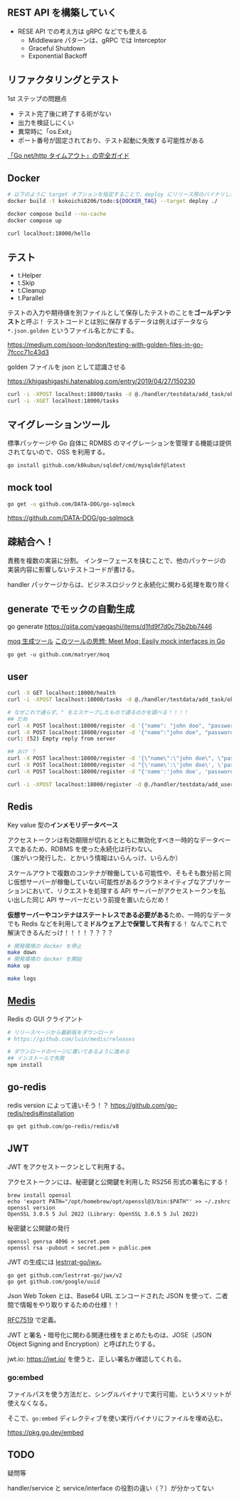 ## REST API を構築していく

- RESE API での考え方は gRPC などでも使える
  - Middleware パターンは、gRPC では Interceptor
  - Graceful Shutdown
  - Exponential Backoff

## リファクタリングとテスト

1st ステップの問題点

- テスト完了後に終了する術がない
- 出力を検証しにくい
- 異常時に「os.Exit」
- ポート番号が固定されており、テスト起動に失敗する可能性がある

[「Go net/http タイムアウト」の完全ガイド](https://blog.cloudflare.com/ja-jp/the-complete-guide-to-golang-net-http-timeouts-ja-jp/)

## Docker

```sh
# 以下のように target オプションを指定することで、deploy にリリース用のバイナリしか含まれなくなる
docker build -t kokoichi0206/todo:${DOCKER_TAG} --target deploy ./

docker compose build --no-cache
docker compose up

curl localhost:18000/hello
```

## テスト

- t.Helper
- t.Skip
- t.Cleanup
- t.Parallel

テストの入力や期待値を別ファイルとして保存したテストのことを**ゴールデンテスト**と呼ぶ！
テストコードとは別に保存するデータは例えばデータなら `*.json.golden` というファイル名とかにする。

https://medium.com/soon-london/testing-with-golden-files-in-go-7fccc71c43d3

golden ファイルを json として認識させる

https://khigashigashi.hatenablog.com/entry/2019/04/27/150230

```sh
curl -i -XPOST localhost:18000/tasks -d @./handler/testdata/add_task/ok_req.json.golden
curl -i -XGET localhost:18000/tasks
```

## マイグレーションツール

標準パッケージや Go 自体に RDMBS のマイグレーションを管理する機能は提供されてないので、OSS を利用する。

```sh
go install github.com/k0kubun/sqldef/cmd/mysqldef@latest
```

## mock tool

```sh
go get -u github.com/DATA-DOG/go-sqlmock
```

https://github.com/DATA-DOG/go-sqlmock

## 疎結合へ！

責務を複数の実装に分割。
インターフェースを挟むことで、他のパッケージの実装内容に影響しないテストコードが書ける。

handler パッケージからは、ビジネスロジックと永続化に関わる処理を取り除く

## generate でモックの自動生成

go generate
https://qiita.com/yaegashi/items/d1fd9f7d0c75b2bb7446

[moq 生成ツール](https://github.com/matryer/moq)
[このツールの思想: Meet Moq: Easily mock interfaces in Go](https://medium.com/@matryer/meet-moq-easily-mock-interfaces-in-go-476444187d10)

```
go get -u github.com/matryer/moq
```

## user

```sh
curl -X GET localhost:18000/health
curl -i -XPOST localhost:18000/tasks -d @./handler/testdata/add_task/ok_req.json.golden

# なぜこれで通らず、" をエスケープしたもので通るのかを調べる！！！！
## だめ
curl -X POST localhost:18000/register -d '{"name": "john doe", "password": "test", "role": "user"}'
curl -X POST localhost:18000/register -d '{"name":"john doe", "password":"test", "role":"user"}'
curl: (52) Empty reply from server

## おけ ？
curl -X POST localhost:18000/register -d '{\"name\":\"john doe\", \"password\":\"test\", \"role\":\"user\"}'
curl -X POST localhost:18000/register -d "{\'name\':\'john doe\', \'password\':\'test\', \'role\':\'user\'}"
curl -X POST localhost:18000/register -d "{'name':'john doe', 'password':'test', 'role':'user'}"

curl -i -XPOST localhost:18000/register -d @./handler/testdata/add_user/ok_req.json.golden

```

## Redis

Key value 型の**インメモリデータベース**

アクセストークンは有効期限が切れるとともに無効化すべき一時的なデータベースであるため、RDBMS を使った永続化は行わない。  
（誰がいつ発行した、とかいう情報はいらんっけ、いらんか）

スケールアウトで複数のコンテナが稼働している可能性や、そもそも数分前と同じ仮想サーバーが稼働していない可能性があるクラウドネイティブなアプリケーションにおいて、リクエストを処理する API サーバーがアクセストークンを払い出した同じ API サーバーだという前提を置いたらだめ！

**仮想サーバーやコンテナはステートレスである必要がある**ため、一時的なデータでも Redis などを利用して**ミドルウェア上で保管して共有**する！
なんでこれで解決できるんだっけ！！！！？？？？

```sh
# 開発環境の docker を停止
make down
# 開発環境の docker を開始
make up

make logs
```

## [Medis](https://github.com/luin/medis)

Redis の GUI クライアント

```sh
# リリースページから最新版をダウンロード
# https://github.com/luin/medis/releases

# ダウンロードのページに書いてあるように進める
## インストールで失敗
npm install
```

## go-redis

redis version によって違いそう！？
https://github.com/go-redis/redis#installation

```sh
go get github.com/go-redis/redis/v8
```

## JWT

JWT をアクセストークンとして利用する。

アクセストークンには、秘密鍵と公開鍵を利用した RS256 形式の署名にする！

```
brew install openssl
echo 'export PATH="/opt/homebrew/opt/openssl@3/bin:$PATH"' >> ~/.zshrc
openssl version
OpenSSL 3.0.5 5 Jul 2022 (Library: OpenSSL 3.0.5 5 Jul 2022)
```

秘密鍵と公開鍵の発行

```
openssl genrsa 4096 > secret.pem
openssl rsa -pubout < secret.pem > public.pem
```

JWT の生成には [lestrrat-go/jwx](https://github.com/lestrrat-go/jwx)。

```
go get github.com/lestrrat-go/jwx/v2
go get github.com/google/uuid
```

Json Web Token とは、Base64 URL エンコードされた JSON を使って、二者間で情報をやり取りするための仕様！！

[RFC7519](https://tex2e.github.io/rfc-translater/html/rfc7519.html) で定義。

JWT と署名・暗号化に関わる関連仕様をまとめたものは、JOSE（JSON Object Signing and Encryption）と呼ばれたりする。

jwt.io: https://jwt.io/
を使うと、正しい署名か確認してくれる。

### go:embed

ファイルパスを使う方法だと、シングルバイナリで実行可能、というメリットが使えなくなる。

そこで、`go:embed` ディレクティブを使い実行バイナリにファイルを埋め込む。

https://pkg.go.dev/embed

## TODO

疑問等

handler/service と service/interface の役割の違い（？）が分かってない
